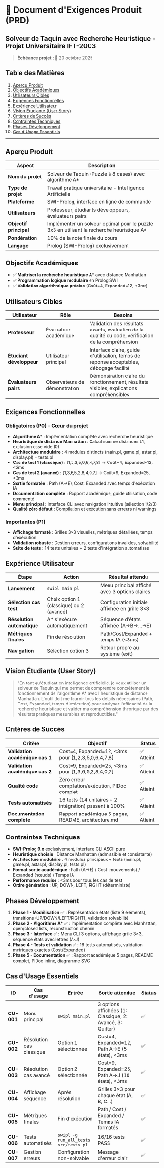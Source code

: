 # 🎯 Document d'Exigences Produit (PRD)
## Solveur de Taquin avec Recherche Heuristique - Projet Universitaire IFT-2003

> **Échéance projet** : 📅 20 octobre 2025

## Table des Matières

1. [Aperçu Produit](#aperçu-produit)
2. [Objectifs Académiques](#objectifs-académiques)
3. [Utilisateurs Cibles](#utilisateurs-cibles)
4. [Exigences Fonctionnelles](#exigences-fonctionnelles)
5. [Expérience Utilisateur](#expérience-utilisateur)
6. [Vision Étudiante (User Story)](#vision-étudiante-user-story)
7. [Critères de Succès](#critères-de-succès)
8. [Contraintes Techniques](#contraintes-techniques)
9. [Phases Développement](#phases-développement)
10. [Cas d'Usage Essentiels](#cas-dusage-essentiels)

---

## Aperçu Produit

| Aspect | Description |
|--------|-------------|
| **Nom du projet** | Solveur de Taquin (Puzzle à 8 cases) avec algorithme A* |
| **Type de projet** | Travail pratique universitaire - Intelligence Artificielle |
| **Plateforme** | SWI-Prolog, interface en ligne de commande |
| **Utilisateurs** | Professeur, étudiants développeurs, évaluateurs pairs |
| **Objectif principal** | Implémenter un solveur optimal pour le puzzle 3x3 en utilisant la recherche heuristique A* |
| **Pondération** | 10% de la note finale du cours |
| **Langage** | Prolog (SWI-Prolog) exclusivement |

## Objectifs Académiques

- ✅ **Maîtriser la recherche heuristique A*** avec distance Manhattan
- ✅ **Programmation logique modulaire** en Prolog SWI
- ✅ **Validation algorithmique précise** (Coût=4, Expanded=12, <3ms)

## Utilisateurs Cibles

| Utilisateur | Rôle | Besoins |
|-------------|------|---------|
| **Professeur** | Évaluateur académique | Validation des résultats exacts, évaluation de la qualité du code, vérification de la compréhension |
| **Étudiant développeur** | Utilisateur principal | Interface claire, guide d'utilisation, temps de réponse acceptables, débogage facilité |
| **Évaluateurs pairs** | Observateurs de démonstration | Démonstration claire du fonctionnement, résultats visibles, explications compréhensibles |

## Exigences Fonctionnelles

### Obligatoires (P0) - Cœur du projet

- **Algorithme A*** : Implémentation complète avec recherche heuristique
- **Heuristique de distance Manhattan** : Calcul somme distances L1, exclusion case vide (0)
- **Architecture modulaire** : 4 modules distincts (main.pl, game.pl, astar.pl, display.pl) + tests.pl
- **Cas de test 1 (classique)** : [1,2,3,5,0,6,4,7,8] → Coût=4, Expanded=12, <3ms
- **Cas de test 2 (avancé)** : [1,3,6,5,2,8,4,0,7] → Coût=9, Expanded=25, <3ms
- **Sortie formatée** : Path (A→E), Cost, Expanded avec temps d'exécution IA
- **Documentation complète** : Rapport académique, guide utilisation, code commenté
- **Menu principal** : Interface CLI avec navigation intuitive (sélection 1/2/3)
- **Qualité zéro défaut** : Compilation et exécution sans erreurs ni warnings

### Importantes (P1)

- **Affichage formaté** : Grilles 3×3 visuelles, métriques détaillées, temps d'exécution
- **Validation robuste** : Gestion erreurs, configurations invalides, solvabilité
- **Suite de tests** : 14 tests unitaires + 2 tests d'intégration automatisés

## Expérience Utilisateur

| Étape | Action | Résultat attendu |
|-------|--------|------------------|
| **Lancement** | `swipl main.pl` | Menu principal affiché avec 3 options claires |
| **Sélection cas test** | Choix option 1 (classique) ou 2 (avancé) | Configuration initiale affichée en grille 3×3 |
| **Résolution automatique** | A* s'exécute automatiquement | Séquence d'états affichée (A→B→...→E) |
| **Métriques finales** | Fin de résolution | Path/Cost/Expanded + temps IA (<3ms) |
| **Navigation** | Sélection option 3 | Retour propre au système (exit) |

## Vision Étudiante (User Story)

> "En tant qu'étudiant en intelligence artificielle, je veux utiliser un solveur de Taquin qui me permet de comprendre concrètement le fonctionnement de l'algorithme A* avec l'heuristique de distance Manhattan. L'outil doit me fournir tous les détails nécessaires (Path, Cost, Expanded, temps d'exécution) pour analyser l'efficacité de la recherche heuristique et valider ma compréhension théorique par des résultats pratiques mesurables et reproductibles."

## Critères de Succès

| Critère | Objectif | Status |
|---------|----------|--------|
| **Validation académique cas 1** | Cost=4, Expanded=12, <3ms pour [1,2,3,5,0,6,4,7,8] | ✅ Atteint |
| **Validation académique cas 2** | Cost=9, Expanded=25, <3ms pour [1,3,6,5,2,8,4,0,7] | ✅ Atteint |
| **Qualité code** | Zéro erreur compilation/exécution, PlDoc complet | ✅ Atteint |
| **Tests automatisés** | 16 tests (14 unitaires + 2 intégration) passent à 100% | ✅ Atteint |
| **Documentation complète** | Rapport académique 5 pages, README, architecture.md | ✅ Atteint |

## Contraintes Techniques

- **SWI-Prolog 9.x** exclusivement, interface CLI ASCII pure
- **Heuristique choisie** : Distance Manhattan (admissible et consistante)
- **Architecture modulaire** : 4 modules principaux + tests (main.pl, game.pl, astar.pl, display.pl, tests.pl)
- **Format sortie académique** : Path (A→E) / Cost (mouvements) / Expanded (nœuds) / Temps IA
- **Performance requise** : <3ms pour tous les cas de test
- **Ordre génération** : UP, DOWN, LEFT, RIGHT (déterministe)

## Phases Développement

1. **Phase 1 - Modélisation** ✅ : Représentation états (liste 9 éléments), transitions (UP/DOWN/LEFT/RIGHT), validation solvabilité
2. **Phase 2 - Algorithme A*** ✅ : Implémentation complète avec Manhattan, open/closed lists, reconstruction chemin
3. **Phase 3 - Interface** ✅ : Menu CLI 3 options, affichage grille 3×3, séquence états avec lettres (A-J)
4. **Phase 4 - Tests et validation** ✅ : 16 tests automatisés, validation métriques exactes (Cost/Expanded)
5. **Phase 5 - Documentation** ✅ : Rapport académique 5 pages, README complet, PlDoc inline, diagramme SVG

## Cas d'Usage Essentiels

| ID | Cas d'usage | Entrée | Sortie attendue | Status |
|----|-------------|--------|-----------------|--------|
| **CU-001** | Menu principal | `swipl main.pl` | 3 options affichées (1: Classique, 2: Avancé, 3: Quitter) | ✅ |
| **CU-002** | Résolution cas classique | Option 1 sélectionnée | Cost=4, Expanded=12, Path A→E (5 états), <3ms | ✅ |
| **CU-003** | Résolution cas avancé | Option 2 sélectionnée | Cost=9, Expanded=25, Path A→J (10 états), <3ms | ✅ |
| **CU-004** | Affichage séquence | Après résolution | Grilles 3×3 pour chaque état (A, B, C...) | ✅ |
| **CU-005** | Métriques finales | Fin d'exécution | Path / Cost / Expanded / Temps IA formatés | ✅ |
| **CU-006** | Tests automatisés | `swipl -g run_all_tests src/tests.pl` | 16/16 tests PASS | ✅ |
| **CU-007** | Gestion erreurs | Configuration non-solvable | Message d'erreur clair | ✅ |